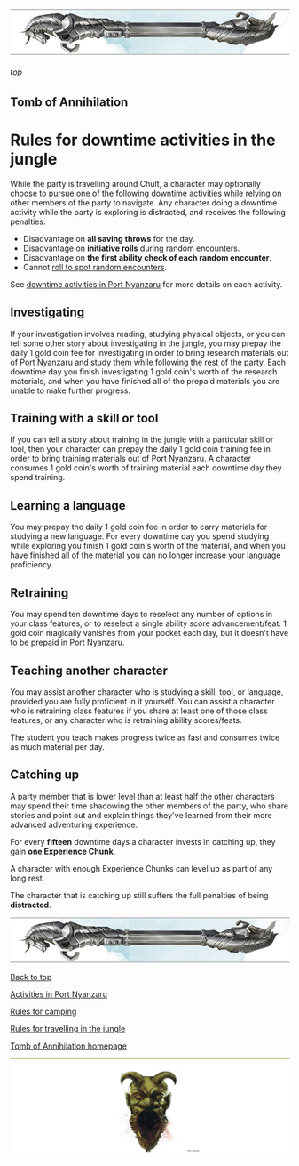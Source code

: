 
![immovable rod](../../images/immovable-rod.jpg)

###### top


## Tomb of Annihilation
# Rules for downtime activities in the jungle

While the party is travelling around Chult, a character may optionally choose to pursue one of the following downtime activities while relying on other members of the party to navigate. Any character doing a downtime activity while the party is exploring is distracted, and receives the following penalties:

- Disadvantage on **all saving throws** for the day.
- Disadvantage on **initiative rolls** during random encounters.
- Disadvantage on **the first ability check of each random encounter**.
- Cannot [roll to spot random encounters](rules_for_random_encounters.md#encounter-distance).

See [downtime activities in Port Nyanzaru](activities_in_Port_Nyanzaru.md#retraining) for more details on each activity.

## Investigating
If your investigation involves reading, studying physical objects, or you can tell some other story about investigating in the jungle, you may prepay the daily 1 gold coin fee for investigating in order to bring research materials out of Port Nyanzaru and study them while following the rest of the party. Each downtime day you finish investigating 1 gold coin's worth of the research materials, and when you have finished all of the prepaid materials you are unable to make further progress.

## Training with a skill or tool
If you can tell a story about training in the jungle with a particular skill or tool, then your character can prepay the daily 1 gold coin training fee in order to bring training materials out of Port Nyanzaru. A character consumes 1 gold coin's worth of training material each downtime day they spend training.

## Learning a language
You may prepay the daily 1 gold coin fee in order to carry materials for studying a new language. For every downtime day you spend studying while exploring you finish 1 gold coin's worth of the material, and when you have finished all of the material you can no longer increase your language proficiency.

## Retraining
You may spend ten downtime days to reselect any number of options in your class features, or to reselect a single ability score advancement/feat. 1 gold coin magically vanishes from your pocket each day, but it doesn't have to be prepaid in Port Nyanzaru.

## Teaching another character
You may assist another character who is studying a skill, tool, or language, provided you are fully proficient in it yourself. You can assist a character who is retraining class features if you share at least one of those class features, or any character who is retraining ability scores/feats.

The student you teach makes progress twice as fast and consumes twice as much material per day.

## Catching up
A party member that is lower level than at least half the other characters may spend their time shadowing the other members of the party, who share stories and point out and explain things they've learned from their more advanced adventuring experience.

For every __fifteen__ downtime days a character invests in catching up, they gain __one Experience Chunk__.

A character with enough Experience Chunks can level up as part of any long rest.

The character that is catching up still suffers the full penalties of being **distracted**.

![immovable rod](../../images/immovable-rod.jpg)

[Back to top](#top)

[Activities in Port Nyanzaru](activities_in_Port_Nyanzaru.md#top)

[Rules for camping](rules_for_camping.md#top)

[Rules for travelling in the jungle](rules_for_travelling.md#top)

[Tomb of Annihilation homepage](README.md#top)

![the end](../../images/toa-end.jpg)
